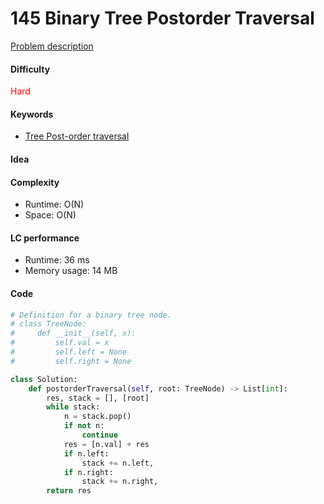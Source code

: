 145 Binary Tree Postorder Traversal 
=======================
[Problem description](https://leetcode.com/problems/binary-tree-postorder-traversal/)

#### Difficulty
<span style="color:red">Hard</span>

#### Keywords
- [Tree Post-order traversal](../categories/tree_postorder.md)
  
#### Idea


#### Complexity
- Runtime: O(N)
- Space: O(N)
  
#### LC performance
- Runtime: 36 ms
- Memory usage: 14 MB

#### Code
```python
# Definition for a binary tree node.
# class TreeNode:
#     def __init__(self, x):
#         self.val = x
#         self.left = None
#         self.right = None

class Solution:
    def postorderTraversal(self, root: TreeNode) -> List[int]:
        res, stack = [], [root]
        while stack:
            n = stack.pop()
            if not n:
                continue
            res = [n.val] + res
            if n.left:
                stack += n.left,
            if n.right:
                stack += n.right,
        return res
```